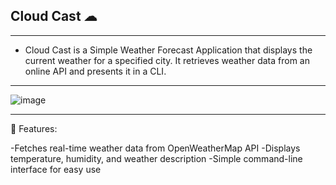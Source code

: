 
 ## Cloud Cast ☁
-----------------

- Cloud Cast is a Simple Weather Forecast Application that displays the current weather for a specified city. It retrieves weather data from an online API and presents it in a CLI.
----------------------
![image](https://github.com/Tharul-J/Cloud-Cast/assets/171511675/5b6077cd-9220-4814-b4fe-b6d90355bb52)

----------------------

🔗 Features:

  -Fetches real-time weather data from OpenWeatherMap API
  -Displays temperature, humidity, and weather description
  -Simple command-line interface for easy use
